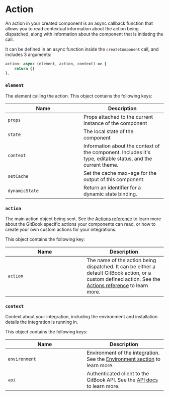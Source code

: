 # Action

An action in your created component is an async callback function that allows you to read contextual information about the action being dispatched, along with information about the component that is initiating the call.&#x20;

It can be defined in an async function inside the `createComponent` call, and includes 3 arguments:

```typescript
action: async (element, action, context) => {
    return {}
},
```

### `element`

The element calling the action. This object contains the following keys:

<table><thead><tr><th width="225">Name</th><th>Description</th></tr></thead><tbody><tr><td><code>props</code></td><td>Props attached to the current instance of the component</td></tr><tr><td><code>state</code></td><td>The local state of the component</td></tr><tr><td><code>context</code></td><td>Information about the context of the component. Includes it's type, editable status, and the current theme.</td></tr><tr><td><code>setCache</code></td><td>Set the cache max-age for the output of this component.</td></tr><tr><td><code>dynamicState</code></td><td>Return an identifier for a dynamic state binding.</td></tr></tbody></table>

### `action`

The main action object being sent. See the [Actions reference](../contentkit/reference/actions.md) to learn more about the GitBook specific actions your components can read, or how to create your own custom actions for your integrations.

This object contains the following key:

<table><thead><tr><th width="235">Name</th><th>Description</th></tr></thead><tbody><tr><td><code>action</code></td><td>The name of the action being dispatched. It can be either a default GitBook action, or a custom defined action. See the <a href="../contentkit/reference/actions.md">Actions reference</a> to learn more.</td></tr></tbody></table>

### `context`

Context about your integration, including the environment and installation details the integration is running in.

This object contains the following keys:

<table><thead><tr><th width="235">Name</th><th>Description</th></tr></thead><tbody><tr><td><code>environment</code></td><td>Environment of the integration. See the <a href="environment.md">Environment section</a> to learn more.</td></tr><tr><td><code>api</code></td><td>Authenticated client to the GitBook API. See the <a href="../../gitbook-api/reference/">API docs</a> to learn more.</td></tr></tbody></table>
